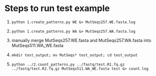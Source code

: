 #  Steps to run test example

1. `python 1.create_patterns.py WE &> MutSeqs257.WE.fasta.log`

2. `python 1.create_patterns.py WA &> MutSeqs257.WA.fasta.log`

3. manually merge MutSeqs257.WE.fasta and MutSeqs257.WA.fasta into MutSeqs511.WA_WE.fasta

4. `mkdir test_output; mv MutSeqs* test_output; cd test_output`

5. `python ../2.count_patterns.py ../fastq/test.R1.fq.gz ../fastq/test.R2.fq.gz MutSeqs511.WA_WE.fasta test &> count.log`



